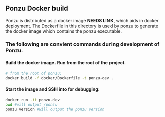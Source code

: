 ## Ponzu Docker build

Ponzu is distributed as a docker image **NEEDS LINK**, which aids in docker deployment. The Dockerfile in this directory is used by ponzu to generate the docker image which contains the ponzu executable.

### The following are convient commands during development of Ponzu.

#### Build the docker image. Run from the root of the project.
```bash
# from the root of ponzu:
docker build -f docker/Dockerfile -t ponzu-dev .
```

#### Start the image and SSH into for debugging:
```bash
docker run -it ponzu-dev
pwd #will output /ponzu
ponzu version #will output the ponzu version
```
